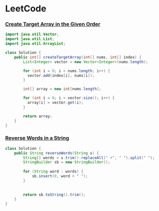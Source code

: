# LeetCode

### [Create Target Array in the Given Order](https://leetcode.com/problems/create-target-array-in-the-given-order/)

```java
import java.util.Vector;
import java.util.List;
import java.util.ArrayList;

class Solution {
    public int[] createTargetArray(int[] nums, int[] index) {
        List<Integer> vector = new Vector<Integer>(nums.length);

        for (int i = 0; i < nums.length; i++) {
          vector.add(index[i], nums[i]);
        }

        int[] array = new int[nums.length];

        for (int i = 0; i < vector.size(); i++) {
          array[i] = vector.get(i);
        }

        return array;
    }
}
```

### [Reverse Words in a String](https://leetcode.com/problems/reverse-words-in-a-string/)

```java
class Solution {
    public String reverseWords(String s) {
        String[] words = s.trim().replaceAll(" +", " ").split(" ");
        StringBuilder sb = new StringBuilder();
        
        for (String word : words) {
            sb.insert(0, word + " ");
        }
        
        
        return sb.toString().trim();
    }
}
```
